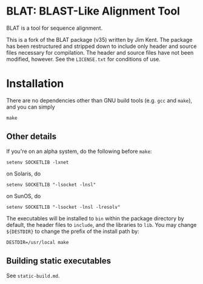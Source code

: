 # BLAT: BLAST-Like Alignment Tool

BLAT is a tool for sequence alignment.

This is a fork of the BLAT package (v35) written by Jim Kent. The package has
been restructured and stripped down to include only header and source files necessary
for compilation. The header and source files have not been modified, however.
See the `LICENSE.txt` for conditions of use.


# Installation

There are no dependencies other than GNU build tools (e.g. `gcc` and `make`), and you can simply

    make

## Other details

If you're on an alpha system, do the following before `make`:

    setenv SOCKETLIB -lxnet

on Solaris, do

    setenv SOCKETLIB "-lsocket -lnsl"

on SunOS, do

    setenv SOCKETLIB "-lsocket -lnsl -lresolv"


The executables will be installed to `bin` within the package directory by default, the header files to `include`, and the libraries to `lib`. You may change `${DESTDIR}` to change the prefix of the install path by:

    DESTDIR=/usr/local make

## Building static executables

See `static-build.md`.

